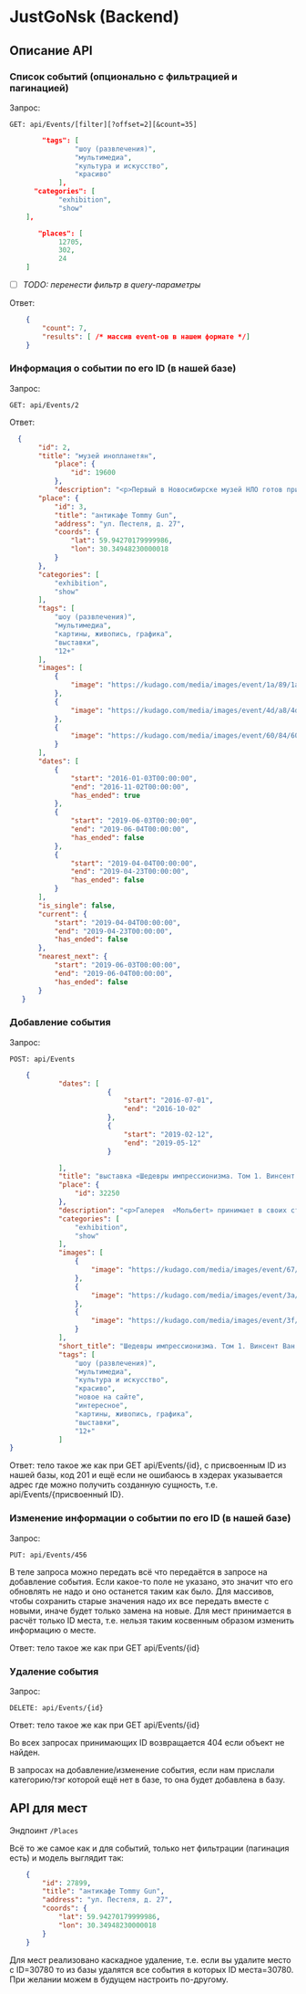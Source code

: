 # JustGoNsk (Backend) 
## Описание API

### Список событий (опционально с фильтрацией и пагинацией)
  Запрос:

    GET: api/Events/[filter][?offset=2][&count=35]
```json    
        "tags": [
                "шоу (развлечения)",
                "мультимедиа",
                "культура и искусство",
                "красиво"
            ],
      "categories": [
            "exhibition",
            "show"
    ],

       "places": [
            12705,
            302,
            24
    ]
```
 - [ ] *TODO: перенести фильтр в query-параметры*

Ответ:

```json    
    {
        "count": 7,
        "results": [ /* массив event-ов в нашем формате */]
    }
```

### Информация о событии по его ID (в нашей базе)

Запрос:

    GET: api/Events/2

Ответ:

 ```json    
   {
        "id": 2,
        "title": "музей инопланетян",
            "place": {
                "id": 19600
            },
            "description": "<p>Первый в Новосибирске музей НЛО готов принять всех любителей паранормального.</p>\n",
        "place": {
            "id": 3,
            "title": "антикафе Tommy Gun",
		    "address": "ул. Пестеля, д. 27",
		    "coords": {
		        "lat": 59.94270179999986,
		        "lon": 30.34948230000018
		    }
        },
        "categories": [
            "exhibition",
            "show"
        ],
        "tags": [
            "шоу (развлечения)",
            "мультимедиа",
            "картины, живопись, графика",
            "выставки",
            "12+"
        ],
        "images": [
            {
                "image": "https://kudago.com/media/images/event/1a/89/1a89705da915398572538d7fc4a736fc.jpg"
            },
            {
                "image": "https://kudago.com/media/images/event/4d/a8/4da896541296628efeb1cb459393c95f.jpg"
            },
            {
                "image": "https://kudago.com/media/images/event/60/84/6084adda0fca1abb0cb3884c88e35f41.jpg"
            }
        ],
        "dates": [
            {
                "start": "2016-01-03T00:00:00",
                "end": "2016-11-02T00:00:00",
                "has_ended": true
            },
            {
                "start": "2019-06-03T00:00:00",
                "end": "2019-06-04T00:00:00",
                "has_ended": false
            },
            {
                "start": "2019-04-04T00:00:00",
                "end": "2019-04-23T00:00:00",
                "has_ended": false
            }
        ],
        "is_single": false,
        "current": {
            "start": "2019-04-04T00:00:00",
            "end": "2019-04-23T00:00:00",
            "has_ended": false
        },
        "nearest_next": {
            "start": "2019-06-03T00:00:00",
            "end": "2019-06-04T00:00:00",
            "has_ended": false
        }
    }
```
### Добавление события
Запрос:

    POST: api/Events
      
```json    
    {
            "dates": [
                        {
                            "start": "2016-07-01",
                            "end": "2016-10-02"
                        },
                        {
                            "start": "2019-02-12",
                            "end": "2019-05-12"
                        }

            ],
            "title": "выставка «Шедевры импрессионизма. Том 1. Винсент Ван Гог и Эдуард Мане»",
            "place": {
                "id": 32250
            },
            "description": "<p>Галерея  «Мольбеrt» принимает в своих стенах уникальную мультимедийную выставку, где будет представлено более 150 работ двух великих импрессионистов.</p>\n",
            "categories": [
                "exhibition",
                "show"
            ],
            "images": [
                {
                    "image": "https://kudago.com/media/images/event/67/2d/672d98ba53bdeb6ae49becb587708c4b.jpg"
                },
                {
                    "image": "https://kudago.com/media/images/event/3a/26/3a2698aef58d77d0cd1af611954bc0cc.jpg"
                },
                {
                    "image": "https://kudago.com/media/images/event/3f/2f/3f2f0dffcd1b42d64d0a9d1e72469bdb.JPG"
                }
            ],
            "short_title": "Шедевры импрессионизма. Том 1. Винсент Ван Гог и Эдуард Мане",
            "tags": [
                "шоу (развлечения)",
                "мультимедиа",
                "культура и искусство",
                "красиво",
                "новое на сайте",
                "интересное",
                "картины, живопись, графика",
                "выставки",
                "12+"
            ]
}
```
Ответ:  тело такое же как при GET api/Events/{id}, с присвоенным ID из нашей базы, код 201 и ещё если не ошибаюсь в хэдерах указывается адрес где можно получить созданную сущность, т.е. api/Events/{присвоенный ID}. 

### Изменение информации о событии по его ID (в нашей базе)

Запрос:

    PUT: api/Events/456
В теле запроса можно передать всё что передаётся в запросе на добавление события. Если какое-то поле не указано, это значит что его обновлять не надо и оно останется таким как было. Для массивов, чтобы сохранить старые значения надо их все передать вместе с новыми, иначе будет только замена на новые. Для мест принимается в расчёт только ID места,  т.е. нельзя таким косвенным образом изменить информацию о месте.

Ответ: тело такое же как при GET api/Events/{id}

### Удаление события
Запрос:

    DELETE: api/Events/{id}
Ответ: тело такое же как при GET api/Events/{id}

Во всех запросах принимающих ID возвращается 404 если объект не найден.

В запросах на добавление/изменение события, если нам прислали категорию/тэг которой ещё нет в базе, то она будет добавлена в базу.

## API для мест
Эндпоинт `/Places`

Всё то же самое как и для событий, только нет фильтрации (пагинация есть) и модель выглядит так:

```json    
    {
        "id": 27899,
        "title": "антикафе Tommy Gun",
        "address": "ул. Пестеля, д. 27",
        "coords": {
            "lat": 59.94270179999986,
            "lon": 30.34948230000018
        }
    }
```    
Для мест реализовано каскадное удаление, т.е. если вы удалите место с ID=30780 то из базы удалятся все события в которых ID места=30780. При желании можем в будущем настроить по-другому. 



